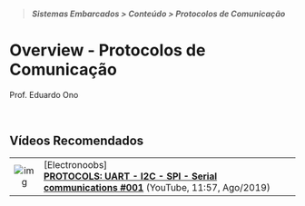 > <h5>Sistemas Embarcados > Conteúdo > Protocolos de Comunicação</h5>

# Overview - Protocolos de Comunicação

Prof. Eduardo Ono

<br>

## Vídeos Recomendados

  |||
  | :-: | --- |
  | ![img](https://img.youtube.com/vi/IyGwvGzrqp8/default.jpg) | [Electronoobs]<br>[__PROTOCOLS: UART - I2C - SPI - Serial communications #001__](https://www.youtube.com/watch?v=IyGwvGzrqp8) (YouTube, 11:57, Ago/2019)

<br>
